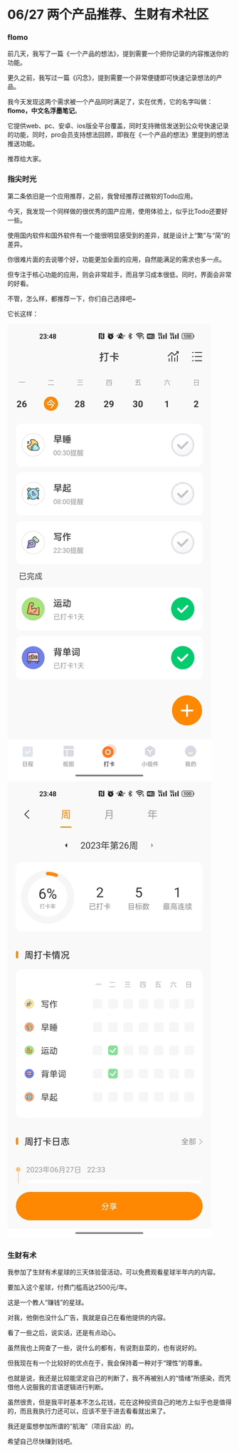 # 06/27 两个产品推荐、生财有术社区

### flomo

前几天，我写了一篇《一个产品的想法》，提到需要一个把你记录的内容推送你的功能。

更久之前，我写过一篇《闪念》，提到需要一个非常便捷即可快速记录想法的产品。

我今天发现这两个需求被一个产品同时满足了，实在优秀，它的名字叫做：**flomo，中文名浮墨笔记**。

它提供web、pc、安卓、ios版全平台覆盖，同时支持微信发送到公众号快速记录的功能，同时，pro会员支持想法回顾，即我在《一个产品的想法》里提到的想法推送功能。

推荐给大家。

### 指尖时光

第二条依旧是一个应用推荐，之前，我曾经推荐过微软的Todo应用。

今天，我发现一个同样做的很优秀的国产应用，使用体验上，似乎比Todo还要好一些。

使用国内软件和国外软件有一个能很明显感受到的差异，就是设计上“繁”与“简”的差异。

你很难片面的去说哪个好，功能更加全面的应用，自然能满足的需求也多一点。

但专注于核心功能的应用，则会非常趁手，而且学习成本很低，同时，界面会非常的好看。

不管，怎么样，都推荐一下，你们自己选择吧~

它长这样：

![](../../images/zjsg1.jpg)
![](../../images/zjsg2.jpg)

### 生财有术

我参加了生财有术星球的三天体验营活动，可以免费观看星球半年内的内容。

要加入这个星球，付费门槛高达2500元/年。

这是一个教人“赚钱”的星球。

对我，他倒也没什么广告，我就是自己在看他提供的内容。

看了一些之后，说实话，还是有点动心。

虽然我也上网查了一些，说什么的都有，有说割韭菜的，也有说好的。

但我现在有一个比较好的优点在于，我会保持着一种对于“理性”的尊重。

也就是说，我还是比较能坚定自己的判断了，我不再被别人的“情绪”所感染，而凭借他人说服我的言语逻辑进行判断。

虽然很贵，但是我平时基本不怎么花钱，花在这种投资自己的地方上似乎也是值得的，而且我执行力还可以，应该不至于进去看看就出来了。

我还是蛮想参加所谓的“航海”（项目实战）的。

希望自己尽快赚到钱吧。



